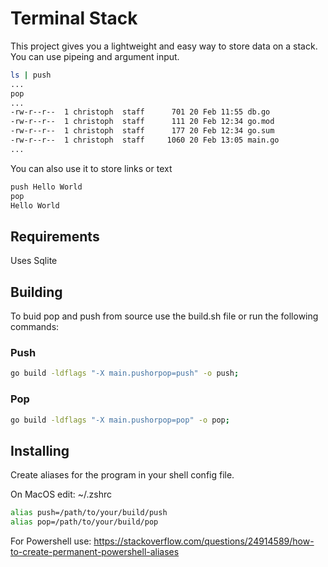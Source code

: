 # Terminal Stack

This project gives you a lightweight and easy way to store data on a stack. You can use pipeing and argument input.

```bash
ls | push
...
pop 
...
-rw-r--r--  1 christoph  staff      701 20 Feb 11:55 db.go
-rw-r--r--  1 christoph  staff      111 20 Feb 12:34 go.mod
-rw-r--r--  1 christoph  staff      177 20 Feb 12:34 go.sum
-rw-r--r--  1 christoph  staff     1060 20 Feb 13:05 main.go
...
```
You can also use it to store links or text

```bash
push Hello World
pop
Hello World
```

## Requirements

Uses Sqlite

## Building

To buid pop and push from source use the build.sh file or run the following commands:

### Push
```bash
go build -ldflags "-X main.pushorpop=push" -o push;
```

### Pop
```bash
go build -ldflags "-X main.pushorpop=pop" -o pop;
```

## Installing

Create aliases for the program in your shell config file.

On MacOS edit:
~/.zshrc


```bash
alias push=/path/to/your/build/push
alias pop=/path/to/your/build/pop
```
For Powershell use: https://stackoverflow.com/questions/24914589/how-to-create-permanent-powershell-aliases
